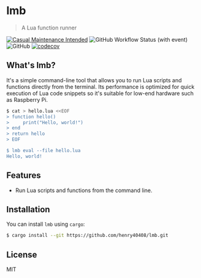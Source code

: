 # lmb

> A Lua function runner

[![Casual Maintenance Intended](https://casuallymaintained.tech/badge.svg)](https://casuallymaintained.tech/)
![GitHub Workflow Status (with event)](https://img.shields.io/github/actions/workflow/status/henry40408/lmb/.github%2Fworkflows%2Fworkflow.yaml)
![GitHub](https://img.shields.io/github/license/henry40408/lmb)
[![codecov](https://codecov.io/gh/henry40408/lmb/graph/badge.svg?token=O7WLYVEX0E)](https://codecov.io/gh/henry40408/lmb)

## What's lmb?

It's a simple command-line tool that allows you to run Lua scripts and functions directly from the terminal. Its performance is optimized for quick execution of Lua code snippets so it's suitable for low-end hardware such as Raspberry Pi.

```bash
$ cat > hello.lua <<EOF
> function hello()
>     print("Hello, world!")
> end
> return hello
> EOF

$ lmb eval --file hello.lua
Hello, world!
```

## Features

- Run Lua scripts and functions from the command line.

## Installation

You can install `lmb` using `cargo`:

```bash
$ cargo install --git https://github.com/henry40408/lmb.git
```

## License

MIT
